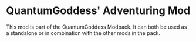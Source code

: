 # QuantumGoddess' Adventuring Mod

This mod is part of the QuantumGoddess Modpack. It can both be used as a standalone or in combination with the other mods in the pack.
